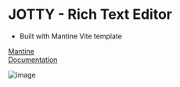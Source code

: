 # JOTTY - Rich Text Editor

* Built with Mantine Vite template

[Mantine](https://mantine.dev/)<br>
[Documentation](https://mantine.dev/guides/vite/)

![image](https://github.com/user-attachments/assets/7ff9fa66-c41f-4cd9-aece-caa3e6eacb7a)

